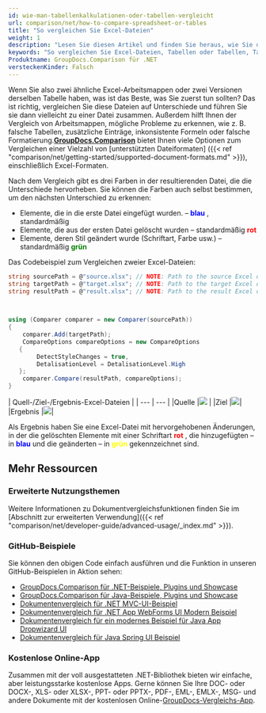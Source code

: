 ```yaml
---
id: wie-man-tabellenkalkulationen-oder-tabellen-vergleicht
url: comparison/net/how-to-compare-spreadsheet-or-tables
title: "So vergleichen Sie Excel-Dateien"
weight: 1
description: "Lesen Sie diesen Artikel und finden Sie heraus, wie Sie den GroupDocs.Comparison für .NET verwenden können, um Unterschiede in Excel-Dateien zu finden."
keywords: "So vergleichen Sie Excel-Dateien, Tabellen oder Tabellen, Tabellen vergleichen, Excel-Dateien vergleichen"
Produktname: GroupDocs.Comparison für .NET
versteckenKinder: Falsch
---
```

Wenn Sie also zwei ähnliche Excel-Arbeitsmappen oder zwei Versionen derselben Tabelle haben, was ist das Beste, was Sie zuerst tun sollten? Das ist richtig, vergleichen Sie diese Dateien auf Unterschiede und führen Sie sie dann vielleicht zu einer Datei zusammen. Außerdem hilft Ihnen der Vergleich von Arbeitsmappen, mögliche Probleme zu erkennen, wie z. B. falsche Tabellen, zusätzliche Einträge, inkonsistente Formeln oder falsche Formatierung.**[GroupDocs.Comparison](https://products.groupdocs.com/comparison/net)** bietet Ihnen viele Optionen zum Vergleichen einer Vielzahl von [unterstützten Dateiformaten] ({{< ref "comparison/net/getting-started/supported-document-formats.md" >}}), einschließlich Excel-Formaten.

Nach dem Vergleich gibt es drei Farben in der resultierenden Datei, die die Unterschiede hervorheben. Sie können die Farben auch selbst bestimmen, um den nächsten Unterschied zu erkennen:

* Elemente, die in die erste Datei eingefügt wurden. – <font color="blue">**blau**</font> , standardmäßig
* Elemente, die aus der ersten Datei gelöscht wurden – standardmäßig <font color="red">**rot**</font>
* Elemente, deren Stil geändert wurde (Schriftart, Farbe usw.) – standardmäßig <font color="green">**grün**</font>

Das Codebeispiel zum Vergleichen zweier Excel-Dateien:

```csharp
string sourcePath = @"source.xlsx"; // NOTE: Path to the source Excel document 
string targetPath = @"target.xlsx"; // NOTE: Path to the target Excel document 
string resultPath = @"result.xlsx"; // NOTE: Path to the result Excel document       

            

using (Comparer comparer = new Comparer(sourcePath))
{
    comparer.Add(targetPath);
    CompareOptions compareOptions = new CompareOptions
   {
        DetectStyleChanges = true,
        DetalisationLevel = DetalisationLevel.High
   };
    comparer.Compare(resultPath, compareOptions);
}
```

| Quell-/Ziel-/Ergebnis-Excel-Dateien |
| --- | --- |
|Quelle |![](/comparison/net/images/how-to-compare-spreadsheet-or-tables-1.png) |
|Ziel |![](/comparison/net/images/how-to-compare-spreadsheet-or-tables-2.png)|
|Ergebnis |![](/comparison/net/images/how-to-compare-spreadsheet-or-tables-3.png)|

Als Ergebnis haben Sie eine Excel-Datei mit hervorgehobenen Änderungen, in der die gelöschten Elemente mit einer Schriftart <font color="red">**rot**</font> , die hinzugefügten – in <font color="blue">**blau**</font> und die geänderten – in <font color="yellow">**grün**</font> gekennzeichnet sind.

## Mehr Ressourcen
### Erweiterte Nutzungsthemen
Weitere Informationen zu Dokumentvergleichsfunktionen finden Sie im [Abschnitt zur erweiterten Verwendung]({{< ref "comparison/net/developer-guide/advanced-usage/_index.md" >}}).

### GitHub-Beispiele
Sie können den obigen Code einfach ausführen und die Funktion in unseren GitHub-Beispielen in Aktion sehen:
* [GroupDocs.Comparison für .NET-Beispiele, Plugins und Showcase](https://github.com/groupdocs-comparison/GroupDocs.Comparison-for-.NET)
* [GroupDocs.Comparison für Java-Beispiele, Plugins und Showcase](https://github.com/groupdocs-comparison/GroupDocs.Comparison-for-Java)
* [Dokumentenvergleich für .NET MVC-UI-Beispiel](https://github.com/groupdocs-comparison/GroupDocs.Comparison-for-.NET-MVC)
* [Dokumentenvergleich für .NET App WebForms UI Modern Beispiel](https://github.com/groupdocs-comparison/GroupDocs.Comparison-for-.NET-WebForms)
* [Dokumentenvergleich für ein modernes Beispiel für Java App Dropwizard UI](https://github.com/groupdocs-comparison/GroupDocs.Comparison-for-Java-Dropwizard)
* [Dokumentenvergleich für Java Spring UI Beispiel](https://github.com/groupdocs-comparison/GroupDocs.Comparison-for-Java-Spring)
    

### Kostenlose Online-App
Zusammen mit der voll ausgestatteten .NET-Bibliothek bieten wir einfache, aber leistungsstarke kostenlose Apps.
Gerne können Sie Ihre DOC- oder DOCX-, XLS- oder XLSX-, PPT- oder PPTX-, PDF-, EML-, EMLX-, MSG- und andere Dokumente mit der kostenlosen Online-[GroupDocs-Vergleichs-App](https://products.groupdocs.app/comparison ).

